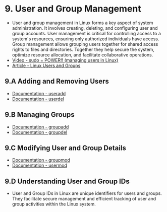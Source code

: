 # 9. User and Group Management

- User and group management in Linux forms a key aspect of system
  administration. It involves creating, deleting, and configuring user and group
  accounts. User management is critical for controlling access to a system's
  resources, ensuring only authorized individuals have access. Group management
  allows grouping users together for shared access rights to files and
  directories. Together they help secure the system, optimize resource
  allocation, and facilitate collaborative operations.
- [Video - sudo = POWER!! (managing users in Linux)](https://www.youtube.com/watch?v=jwnvKOjmtEA)
- [Article - Linux Users and Groups](https://www.linode.com/docs/guides/linux-users-and-groups/)

## 9.A Adding and Removing Users

- [Documentation - useradd](https://manpages.org/useradd/8)
- [Documentation - userdel](https://manpages.org/userdel/8)

## 9.B Managing Groups

- [Documentation - groupadd](https://manpages.org/groupadd/8)
- [Documentation - groupdel](https://manpages.org/groupdel/8)

## 9.C Modifying User and Group Details

- [Documentation - groupmod](https://manpages.org/groupmod/8)
- [Documentation - usermod](https://manpages.org/usermod/8)

## 9.D Understanding User and Group IDs
- User and Group IDs in Linux are unique identifiers for users and groups. They
  facilitate secure management and efficient tracking of user and group
  activities within the Linux system.